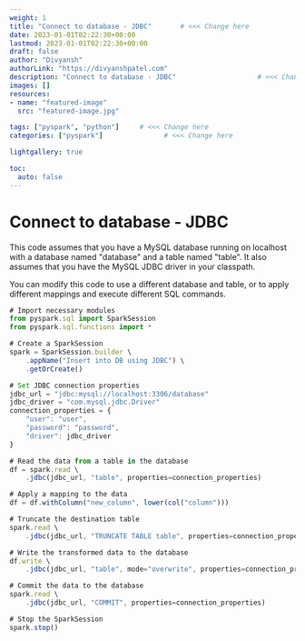 ```yaml
---
weight: 1
title: "Connect to database - JDBC"       # <<< Change here
date: 2023-01-01T02:22:30+00:00
lastmod: 2023-01-01T02:22:30+00:00
draft: false                
author: "Divyansh"
authorLink: "https://divyanshpatel.com"
description: "Connect to database - JDBC"                    # <<< Change here
images: []
resources:
- name: "featured-image"
  src: "featured-image.jpg"

tags: ["pyspark", "python"]     # <<< Change here
categories: ["pyspark"]               # <<< Change here

lightgallery: true

toc:
  auto: false
---
```


<!--more-->

# Connect to database - JDBC

This code assumes that you have a MySQL database running on localhost with a database named "database" and a table named "table". It also assumes that you have the MySQL JDBC driver in your classpath.

You can modify this code to use a different database and table, or to apply different mappings and execute different SQL commands.

```jsx
# Import necessary modules
from pyspark.sql import SparkSession
from pyspark.sql.functions import *

# Create a SparkSession
spark = SparkSession.builder \
    .appName("Insert into DB using JDBC") \
    .getOrCreate()

# Set JDBC connection properties
jdbc_url = "jdbc:mysql://localhost:3306/database"
jdbc_driver = "com.mysql.jdbc.Driver"
connection_properties = {
    "user": "user",
    "password": "password",
    "driver": jdbc_driver
}

# Read the data from a table in the database
df = spark.read \
    .jdbc(jdbc_url, "table", properties=connection_properties)

# Apply a mapping to the data
df = df.withColumn("new_column", lower(col("column")))

# Truncate the destination table
spark.read \
    .jdbc(jdbc_url, "TRUNCATE TABLE table", properties=connection_properties)

# Write the transformed data to the database
df.write \
    .jdbc(jdbc_url, "table", mode="overwrite", properties=connection_properties)

# Commit the data to the database
spark.read \
    .jdbc(jdbc_url, "COMMIT", properties=connection_properties)

# Stop the SparkSession
spark.stop()
```